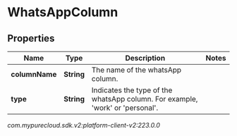 # WhatsAppColumn


## Properties

| Name | Type | Description | Notes |
| ------------ | ------------- | ------------- | ------------- |
| **columnName** | **String** | The name of the whatsApp column. |  |
| **type** | **String** | Indicates the type of the whatsApp column. For example, 'work' or 'personal'. |  |




_com.mypurecloud.sdk.v2:platform-client-v2:223.0.0_
